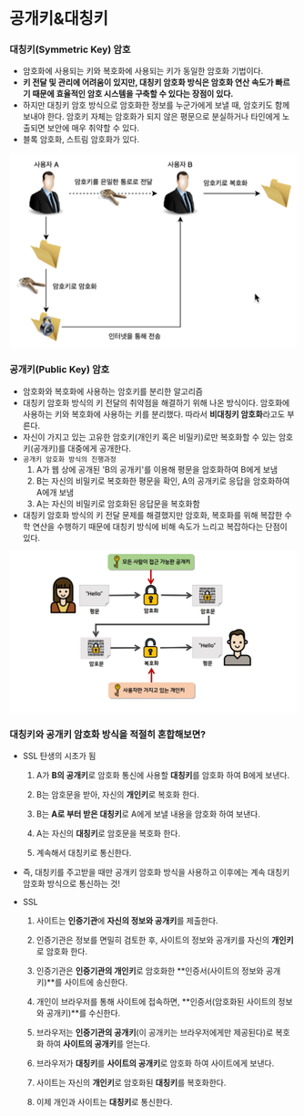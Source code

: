 # 공개키&대칭키

### **대칭키(Symmetric Key) 암호**

- 암호화에 사용되는 키와 복호화에 사용되는 키가 동일한 암호화 기법이다.
- **키 전달 및 관리에 어려움이 있지만, 대칭키 암호화 방식은 암호화 연산 속도가 빠르기 때문에 효율적인 암호 시스템을 구축할 수 있다는 장점이 있다.**
- 하지만 대칭키 암호 방식으로 암호화한 정보를 누군가에게 보낼 때, 암호키도 함께 보내야 한다. 암호키 자체는 암호화가 되지 않은 평문으로 분실하거나 타인에게 노출되면 보안에 매우 취약할 수 있다.
- 블록 암호화, 스트림 암호화가 있다.

![image_1](./public-key/public-key_1.png)

### **공개키(Public Key) 암호**

- 암호화와 복호화에 사용하는 암호키를 분리한 알고리즘
- 대칭키 암호화 방식의 키 전달의 취약점을 해결하기 위해 나온 방식이다. 암호화에 사용하는 키와 복호화에 사용하는 키를 분리했다. 따라서 **비대칭키 암호화**라고도 부른다.
- 자신이 가지고 있는 고유한 암호키(개인키 혹은 비밀키)로만 복호화할 수 있는 암호키(공개키)를 대중에게 공개한다.
- `공개키 암호화 방식의 진행과정`
    1. A가 웹 상에 공개된 'B의 공개키'를 이용해 평문을 암호화하여 B에게 보냄
    2. B는 자신의 비밀키로 복호화한 평문을 확인, A의 공개키로 응답을 암호화하여 A에개 보냄
    3. A는 자신의 비밀키로 암호화된 응답문을 복호화함
- 대칭키 암호화 방식의 키 전달 문제를 해결했지만 암호화, 복호화를 위해 복잡한 수학 연산을 수행하기 때문에 대칭키 방식에 비해 속도가 느리고 복잡하다는 단점이 있다.

![image_2](./public-key/public-key_2.png)

### **대칭키와 공개키 암호화 방식을 적절히 혼합해보면?**

- SSL 탄생의 시초가 됨

    1. A가 **B의 공개키**로 암호화 통신에 사용할 **대칭키**를 암호화 하여 B에게 보낸다.

    2. B는 암호문을 받아, 자신의 **개인키**로 복호화 한다.

    3. B는 **A로 부터 받은 대칭키**로 A에게 보낼 내용을 암호화 하여 보낸다.

    4. A는 자신의 **대칭키**로 암호문을 복호화 한다.

    5. 계속해서 대칭키로 통신한다.

- 즉, 대칭키를 주고받을 때만 공개키 암호화 방식을 사용하고 이후에는 계속 대칭키 암호화 방식으로 통신하는 것!
- SSL

    1. 사이트는 **인증기관**에 **자신의 정보와 공개키**를 제출한다.

    2. 인증기관은 정보를 면밀히 검토한 후, 사이트의 정보와 공개키를 자신의 **개인키**로 암호화 한다.

    3. 인증기관은 **인증기관의 개인키**로 암호화한 **인증서(사이트의 정보와 공개키)**를 사이트에 송신한다.

    4. 개인이 브라우저를 통해 사이트에 접속하면, **인증서(암호화된 사이트의 정보와 공개키)**를 수신한다.

    5. 브라우저는 **인증기관의 공개키**(이 공개키는 브라우저에게만 제공된다)로 복호화 하여 **사이트의 공개키**를 얻는다.

    6. 브라우저가 **대칭키**를 **사이트의 공개키**로 암호화 하여 사이트에게 보낸다.

    7. 사이트는 자신의 **개인키**로 암호화된 **대칭키**를 복호화한다.

    8. 이제 개인과 사이트는 **대칭키**로 통신한다.
